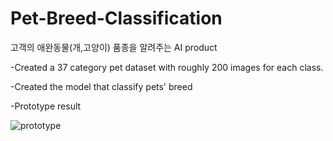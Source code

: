 # Pet-Breed-Classification
고객의 애완동물(개,고양이) 품종을 알려주는 AI product

-Created a 37 category pet dataset with roughly 200 images for each class.


-Created the model that classify pets' breed

-Prototype result 

![prototype](https://user-images.githubusercontent.com/55820321/90356681-48856880-e08b-11ea-8cb3-c85f39400cab.png)
